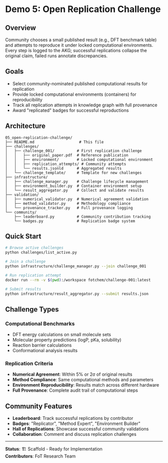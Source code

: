 # Demo 5: Open Replication Challenge

## Overview

Community chooses a small published result (e.g., DFT benchmark table) and attempts to reproduce it under locked computational environments. Every step is logged to the AKG; successful replications collapse the original claim, failed runs annotate discrepancies.

## Goals

- Select community-nominated published computational results for replication
- Provide locked computational environments (containers) for reproducibility
- Track all replication attempts in knowledge graph with full provenance
- Award "replicated" badges for successful reproductions

## Architecture

```
05_open-replication-challenge/
├── README.md                    # This file
├── challenges/
│   ├── challenge_001/          # First replication challenge
│   │   ├── original_paper.pdf  # Reference publication
│   │   ├── environment/        # Locked computational environment
│   │   ├── replication_attempts/ # Community attempts
│   │   └── results.jsonld      # Aggregated results
│   └── challenge_template/     # Template for new challenges
├── infrastructure/
│   ├── challenge_manager.py    # Challenge lifecycle management
│   ├── environment_builder.py  # Container environment setup
│   └── result_aggregator.py    # Collect and validate results
├── validation/
│   ├── numerical_validator.py  # Numerical agreement validation
│   ├── method_validator.py     # Methodology compliance
│   └── provenance_tracker.py   # Full provenance logging
└── community/
    ├── leaderboard.py          # Community contribution tracking
    └── badges.py               # Replication badge system
```

## Quick Start

```bash
# Browse active challenges
python challenges/list_active.py

# Join a challenge
python infrastructure/challenge_manager.py --join challenge_001

# Run replication attempt
docker run --rm -v $(pwd):/workspace fotchem/challenge-001:latest

# Submit results  
python infrastructure/result_aggregator.py --submit results.json
```

## Challenge Types

### Computational Benchmarks
- DFT energy calculations on small molecule sets
- Molecular property predictions (logP, pKa, solubility)
- Reaction barrier calculations
- Conformational analysis results

### Replication Criteria
- **Numerical Agreement**: Within 5% or 2σ of original results
- **Method Compliance**: Same computational methods and parameters
- **Environment Reproducibility**: Results match across different hardware
- **Full Provenance**: Complete audit trail of computational steps

## Community Features

- **Leaderboard**: Track successful replications by contributor
- **Badges**: "Replicator", "Method Expert", "Environment Builder"
- **Hall of Replications**: Showcase successful community validations
- **Collaboration**: Comment and discuss replication challenges

---

**Status**: 🏗️ Scaffold - Ready for Implementation  
**Contributors**: FoT Research Team
